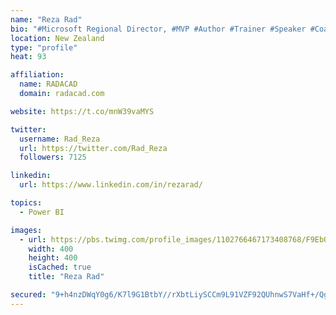 ```yaml
---
name: "Reza Rad"
bio: "#Microsoft Regional Director, #MVP #Author #Trainer #Speaker #Coach #Consultant #PowerBI "
location: New Zealand
type: "profile"
heat: 93

affiliation:
  name: RADACAD
  domain: radacad.com

website: https://t.co/mnW39vaMYS

twitter:
  username: Rad_Reza
  url: https://twitter.com/Rad_Reza
  followers: 7125

linkedin:
  url: https://www.linkedin.com/in/rezarad/

topics:
  - Power BI

images:
  - url: https://pbs.twimg.com/profile_images/1102766467173408768/F9EbQENa_400x400.png
    width: 400
    height: 400
    isCached: true
    title: "Reza Rad"

secured: "9+h4nzDWqY0g6/K7l9G1BtbY//rXbtLiySCCm9L91VZF92QUhnwS7VaHf+/Qg9mZZUmGJpR8L5vD3aeI5IREAdfXc0+sFJxKr6m1wXjZrF/xuXIHJ4U89AYgSfvu6//DLssCBNPHZOdl47lLSF6uztdX9MREM1Mnh9ui9XnPv4QSy+10H28FK1amyGIBkAR9Ht6wsbaD2rREVZGcrDPZEs7Ja5BqMkpRLCD+GUnvK2dy1HP9JQArnCmLmvdmyfr5uKLXAxpxxvVfr4q+HEZU8eIRcd3ivB27+enOarQf1hcHL2YwYqeQEbcL/91yggK9pDlB38HqWcG3veVTR/MvDoxAzhl+xNL0TtVmi1BSbxcj7XKHuDaZgJrY6TJ8n+ZCVpIt8Tv0scFgYoFZ0u5V2xGhaNf6qTzZK+Fm2Bm/+rI=;EeGAmbUu/q2U8Gxb6klgaQ=="
---
```


